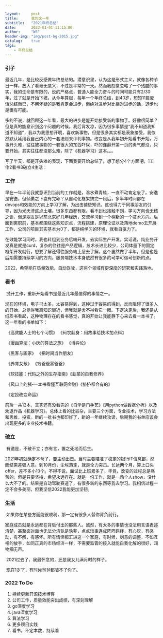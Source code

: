 ```yaml
---

layout:     post
title:      我的这一年 
subtitle:   "2021年终总结"
date:       2022-01-01 11:15:00
author:     "WS"
header-img: "img/post-bg-2015.jpg"
catalog:    true
tags:
    - 年终总结
---
```


### 引子

​		最近几年，是比较反感做年终总结的。潜意识里，认为这是形式主义，就像各种节日一样，放大了看毫无意义，不过是平常的一天。然而我刻意忽略了一个残酷的事实，我的生命是有限的，说的严格点，普通人能全力奋斗的时间可能只有2/30年，过了就是开始下坡。从今年算起，每年一个年终总结，到40岁，短短11篇废话总结而已，不用怀疑的是我肯定会进步，但绝对进步对比相对进步的话，退步也是很有可能。  

​		多的不说，就回顾这一年看，最大的进步是能开始接受新的事物了。好像很简单？但是真的能意识到这个问题的时候，我后背发凉，因为很多事情是“我不知道我知道不知道”，我以为我思想开明，喜欢新事物，但是很多其实都是表象接受，我依然默认延用我自己内心的一套法则来评判事物。改变是从我年初开始看书开始，万事开头难，往往被事物的一套很大的东西吓尿，吓的连翻开第一页的勇气都没，只要开始，其实往往都没那么难，除了《机器学习》这本。。。

​		写了半天，都是开头难的表现，下面我要开始总结了，想了想分4个方面吧，1工作2看书3破立4生活：

### 工作

​		早在一年半前我就意识到当前的工作就是，温水煮青蛙，一直不动肯定废了。安逸是安逸，但倾巢之下岂有完卵？从自动化框架搞完一段后，多半年时间都在devops和效能的方向上学习了解，为出击铺垫知识。这也得力于同事朋友的引导，因为光天津这点土壤，很多东西都有限，看不到也接触不到，学习方向也无稽之谈，但是朋友是以前北京好几年经历，交流学习到一个稍新的一个技术方向。后面到离职前，基本都围绕这些知识点，流程搭建，原理论证以及落地demo去开展工作，公司的项目其实基本为0了，都是纯学习的环境，就看自驱力了。

​		在效能学习同时，我也转组到业务后端开发，去实际生产开发。实话说，纯业务开发真是就是curd，复杂的往往是产品逻辑，技术长进比较少，公司体量下的固定框架开发就行，想要了解还得往服务端上层去了解。这个虽然做了半年，但是也是后期需要持续学习的方向，服务端技术本身依然有很多的可学可做可创新的点。

​		2022，希望能在质量效能，自动驾驶，这两个领域有更深度的研究和实践落地。

### 看书

​		抛开工作，重新开始看书是最近几年最值得的事情之一。

​		现在的环境，电子书太多，太容易得到，这种过于容易的得到，反而阻碍了很多人的开始，总觉得我离知识很近，但我就是舍不得看它一眼。下定决定后，我还是从纸质书看起，这种物理存在的看书感觉，真的开始让我能静下心来去看一本书了。这一年看的书单如下：

​		《高效能人士的七个习惯》		 《码农翻身：用故事给技术加点料》

​		《漫画算法：小灰的算法之旅》 《博弈论》

​		《黑客与画家》						  《把时间当作朋友》

​        《养育女孩》                              《穷爸爸富爸爸》

​        《软技能：代码之外的生存指南》《韭菜的自我修养》

​        《风口上的猪-一本书看懂互联网金融》《挤挤都会有的》

​         《定投改变命运》

​		前后一共13本，其实还有没看完的《自学是门手艺》《用python做数据分析》以及劝退作品《机器学习》。总体上看的比较杂，主要三个方面，专业技术，学习方法和思维，投资。新的一批书也都印好了，新的一年继续攻读，后期我的书单应该会出现更多的专业技术书籍。

### 破立

​		有道是，不破不立；亦有言，置之死地而后生。

​		2021年初就确定不苟了，要主动出击。当时主要瞄准了稳定的银行IT信息部，然而结果差强人意。到10月份，尘埃落定，就是全力突击。长达两个月，算上口头offer，差不多小10个。不得不说，面试比上班累多了，毕竟，改变的过程总是痛苦的，但是只要坚持，希望永远存在。就是一份工作，就是一场个人show，没什么大不了的。结果是自动驾驶赛道了，有很多新的东西等我去学习。我相信过程一定不会多美丽，但我坚信2022我能更加坚韧。

### 生活

​		如果你在某些方面能很顺利，那一定有很多人替你背负前行。

​		家庭成员就是永远都在背后付出的那些人。诚然，有太多的事情也没法用言语表述清楚，甚至面对面也无法分清孰是孰非，点点琐事连成阵阵羁绊，有心灰，有感动，有不解，有感怀。所有情愫都汇进这一个家庭，有时候，刻意的调整，不如互相的放手，如同正真的市场经济一样，不需要监管的接入就能自我化解的很好，润物细无声。

​		2021过去了，我最怀念的，还是我女儿满月时的样子。

​		现在1岁了，有时候爸爸都骗不了你了。



###   2022 To Do

1. 持续更新开源技术博客
2. 公司工作，质量效能突出成绩，有深刻理解
3. go深度学习
4. java深度学习
5. 算法学习
6. 更多项目实践
7. 看书，不定本数，持续看

